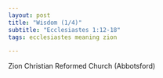 ```yaml
---
layout: post
title: "Wisdom (1/4)"
subtitle: "Ecclesiastes 1:12-18"
tags: ecclesiastes meaning zion

---
```

Zion Christian Reformed Church (Abbotsford)
